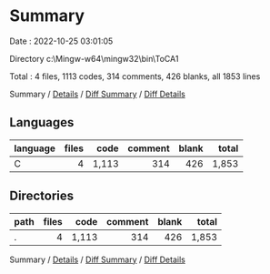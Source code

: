 # Summary

Date : 2022-10-25 03:01:05

Directory c:\\Mingw-w64\\mingw32\\bin\\ToCA1

Total : 4 files,  1113 codes, 314 comments, 426 blanks, all 1853 lines

Summary / [Details](details.md) / [Diff Summary](diff.md) / [Diff Details](diff-details.md)

## Languages
| language | files | code | comment | blank | total |
| :--- | ---: | ---: | ---: | ---: | ---: |
| C | 4 | 1,113 | 314 | 426 | 1,853 |

## Directories
| path | files | code | comment | blank | total |
| :--- | ---: | ---: | ---: | ---: | ---: |
| . | 4 | 1,113 | 314 | 426 | 1,853 |

Summary / [Details](details.md) / [Diff Summary](diff.md) / [Diff Details](diff-details.md)